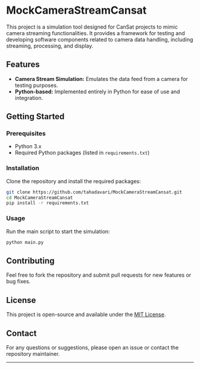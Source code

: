 

# MockCameraStreamCansat

This project is a simulation tool designed for CanSat projects to mimic camera streaming functionalities. It provides a framework for testing and developing software components related to camera data handling, including streaming, processing, and display.

## Features

- **Camera Stream Simulation:** Emulates the data feed from a camera for testing purposes.
- **Python-based:** Implemented entirely in Python for ease of use and integration.

## Getting Started

### Prerequisites

- Python 3.x
- Required Python packages (listed in `requirements.txt`)

### Installation

Clone the repository and install the required packages:

```bash
git clone https://github.com/tahadavari/MockCameraStreamCansat.git
cd MockCameraStreamCansat
pip install -r requirements.txt
```

### Usage

Run the main script to start the simulation:

```bash
python main.py
```

## Contributing

Feel free to fork the repository and submit pull requests for new features or bug fixes.

## License

This project is open-source and available under the [MIT License](LICENSE).

## Contact

For any questions or suggestions, please open an issue or contact the repository maintainer.

---
